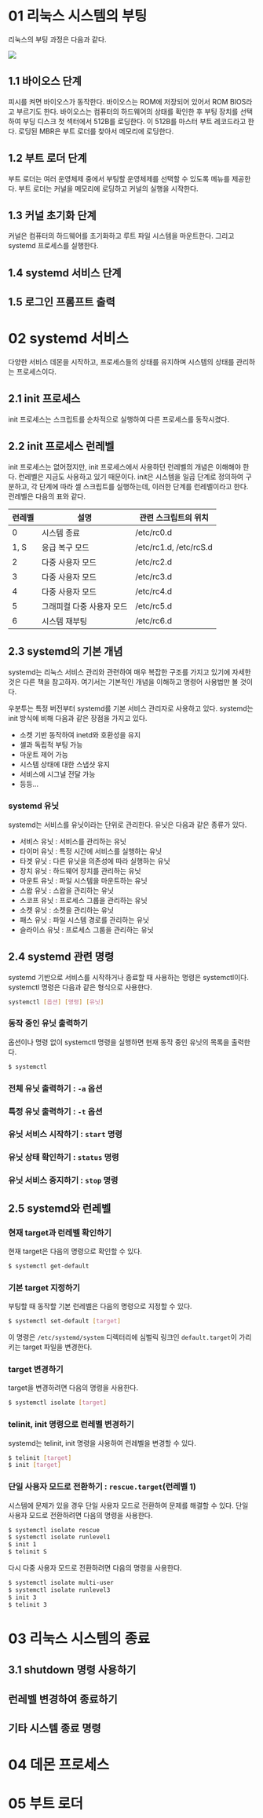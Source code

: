 # 01 리눅스 시스템의 부팅

리눅스의 부팅 과정은 다음과 같다.

![](https://velog.velcdn.com/images/qorgus31/post/3ffde13e-780d-417b-a461-33095459ed07/image.png)

## 1.1 바이오스 단계

피시를 켜면 바이오스가 동작한다. 바이오스는 ROM에 저장되어 있어서 ROM BIOS라고 부르기도 한다. 바이오스는 컴퓨터의 하드웨어의 상태를 확인한 후 부팅 장치를 선택하여 부딩 디스크 첫 섹터에서 512B를 로딩한다. 이 512B를 마스터 부트 레코드라고 한다. 로딩된 MBR은 부트 로더를 찾아서 메모리에 로딩한다.

## 1.2 부트 로더 단계

부트 로더는 여러 운영체제 중에서 부팅할 운영체제를 선택할 수 있도록 메뉴를 제공한다. 부트 로더는 커널을 메모리에 로딩하고 커널의 실행을 시작한다.

## 1.3 커널 초기화 단계

커널은 컴퓨터의 하드웨어를 초기화하고 루트 파일 시스템을 마운트한다. 그리고 systemd 프로세스를 실행한다.

## 1.4 systemd 서비스 단계

## 1.5 로그인 프롬프트 출력

# 02 systemd 서비스

다양한 서비스 데몬을 시작하고, 프로세스들의 상태를 유지하며 시스템의 상태를 관리하는 프로세스이다.

## 2.1 init 프로세스

init 프로세스는 스크립트를 순차적으로 실행하여 다른 프로세스를 동작시켰다.

## 2.2 init 프로세스 런레벨

init 프로세스는 없어졌지만, init 프로세스에서 사용하던 런레벨의 개념은 이해해야 한다. 런레벨은 지금도 사용하고 있기 때문이다. init은 시스템을 일곱 단계로 정의하여 구분하고, 각 단계에 따라 셸 스크립트를 실행하는데, 이러한 단계를 런레벨이라고 한다. 런레벨은 다음의 표와 같다.

| 런레벨 | 설명                      | 관련 스크립트의 위치   |
| ------ | ------------------------- | ---------------------- |
| 0      | 시스템 종료               | /etc/rc0.d             |
| 1, S   | 응급 복구 모드            | /etc/rc1.d, /etc/rcS.d |
| 2      | 다중 사용자 모드          | /etc/rc2.d             |
| 3      | 다중 사용자 모드          | /etc/rc3.d             |
| 4      | 다중 사용자 모드          | /etc/rc4.d             |
| 5      | 그래피컬 다중 사용자 모드 | /etc/rc5.d             |
| 6      | 시스템 재부팅             | /etc/rc6.d             |

## 2.3 systemd의 기본 개념

systemd는 리눅스 서비스 관리와 관련하여 매우 복잡한 구조를 가지고 있기에 자세한 것은 다른 책을 참고하자. 여기서는 기본적인 개념을 이해하고 명령어 사용법만 볼 것이다.

우분투는 특정 버전부터 systemd를 기본 서비스 관리자로 사용하고 있다. systemd는 init 방식에 비해 다음과 같은 장점을 가지고 있다.

- 소켓 기반 동작하여 inetd와 호환성을 유지
- 셸과 독립적 부팅 가능
- 마운트 제어 가능
- 시스템 상태에 대한 스냅샷 유지
- 서비스에 시그널 전달 가능
- 등등...

### systemd 유닛

systemd는 서비스를 유닛이라는 단위로 관리한다. 유닛은 다음과 같은 종류가 있다.

- 서비스 유닛 : 서비스를 관리하는 유닛
- 타이머 유닛 : 특정 시간에 서비스를 실행하는 유닛
- 타겟 유닛 : 다른 유닛을 의존성에 따라 실행하는 유닛
- 장치 유닛 : 하드웨어 장치를 관리하는 유닛
- 마운트 유닛 : 파일 시스템을 마운트하는 유닛
- 스왑 유닛 : 스왑을 관리하는 유닛
- 스코프 유닛 : 프로세스 그룹을 관리하는 유닛
- 소켓 유닛 : 소켓을 관리하는 유닛
- 패스 유닛 : 파일 시스템 경로를 관리하는 유닛
- 슬라이스 유닛 : 프로세스 그룹을 관리하는 유닛

## 2.4 systemd 관련 명령

systemd 기반으로 서비스를 시작하거나 종료할 때 사용하는 명령은 systemctl이다. systemctl 명령은 다음과 같은 형식으로 사용한다.

```bash
systemctl [옵션] [명령] [유닛]
```

### 동작 중인 유닛 출력하기

옵션이나 명령 없이 systemctl 명령을 실행하면 현재 동작 중인 유닛의 목록을 출력한다.

```bash
$ systemctl
```

### 전체 유닛 출력하기 : `-a` 옵션

### 특정 유닛 출력하기 : `-t` 옵션

### 유닛 서비스 시작하기 : `start` 명령

### 유닛 상태 확인하기 : `status` 명령

### 유닛 서비스 중지하기 : `stop` 명령

## 2.5 systemd와 런레벨

### 현재 target과 런레벨 확인하기

현재 target은 다음의 명령으로 확인할 수 있다.

```bash
$ systemctl get-default
```

### 기본 target 지정하기

부팅할 때 동작할 기본 런레벨은 다음의 명령으로 지정할 수 있다.

```bash
$ systemctl set-default [target]
```

이 명령은 `/etc/systemd/system` 디렉터리에 심벌릭 링크인 `default.target`이 가리키는 target 파일을 변경한다.

### target 변경하기

target을 변경하려면 다음의 명령을 사용한다.

```bash
$ systemctl isolate [target]
```

### telinit, init 명령으로 런레벨 변경하기

systemd는 telinit, init 명령을 사용하여 런레벨을 변경할 수 있다.

```bash
$ telinit [target]
$ init [target]
```

### 단일 사용자 모드로 전환하기 : `rescue.target`(런레벨 1)

시스템에 문제가 있을 경우 단일 사용자 모드로 전환하여 문제를 해결할 수 있다. 단일 사용자 모드로 전환하려면 다음의 명령을 사용한다.

```bash
$ systemctl isolate rescue
$ systemctl isolate runlevel1
$ init 1
$ telinit S
```

다시 다중 사용자 모드로 전환하려면 다음의 명령을 사용한다.

```bash
$ systemctl isolate multi-user
$ systemctl isolate runlevel3
$ init 3
$ telinit 3
```

# 03 리눅스 시스템의 종료

## 3.1 shutdown 명령 사용하기

## 런레벨 변경하여 종료하기

## 기타 시스템 종료 명령

# 04 데몬 프로세스

# 05 부트 로더
